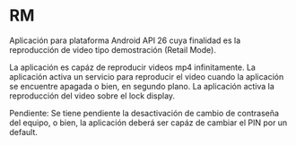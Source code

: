 # RM
Aplicación para plataforma Android API 26 cuya finalidad es la reproducción de video tipo demostración (Retail Mode).

La aplicación es capáz de reproducir videos mp4 infinitamente.
La aplicación activa un servicio para reproducir el video cuando la aplicación se encuentre apagada o bien, en segundo plano.
La aplicación activa la reproducción del video sobre el lock display.

Pendiente:
Se tiene pendiente la desactivación de cambio de contraseña del equipo, o bien, la aplicación deberá ser capáz de cambiar el PIN por un default.

